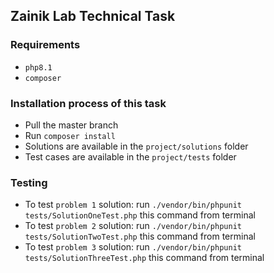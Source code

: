 ## Zainik Lab Technical Task

### Requirements

- `php8.1`
- `composer`

### Installation process of this task

- Pull the master branch
- Run `composer install`
- Solutions are available in the `project/solutions` folder
- Test cases are available in the `project/tests` folder

###
### Testing
- To test `problem 1` solution: run `./vendor/bin/phpunit tests/SolutionOneTest.php` this command from terminal
- To test `problem 2` solution: run `./vendor/bin/phpunit tests/SolutionTwoTest.php` this command from terminal
- To test `problem 3` solution: run `./vendor/bin/phpunit tests/SolutionThreeTest.php` this command from terminal

